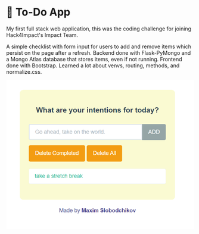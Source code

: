 # 📝 To-Do App

My first full stack web application, this was the coding challenge for joining Hack4Impact's Impact Team. 

A simple checklist with form input for users to add and remove items which persist on the page after a refresh. Backend done with Flask-PyMongo and a Mongo Atlas database that stores items, even if not running. Frontend done with Bootstrap. Learned a lot about venvs, routing, methods, and normalize.css.

<img src="https://github.com/maximslo/todo/blob/main/todo.png?raw=true" width="510" height="400">
